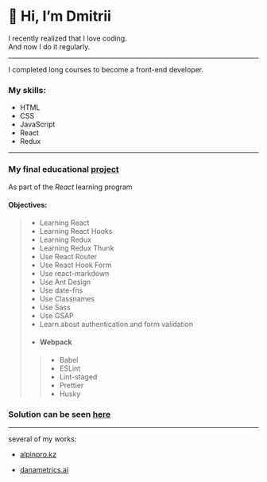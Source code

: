# 👋 Hi, I’m Dmitrii

I recently realized that I love coding.<br>
And now I do it regularly.

---

I completed long courses to become a front-end developer.

### My skills:
- HTML
- CSS
- JavaScript
- React
- Redux

---

### My final educational [project](https://github.com/IakovlevDmitrii/rw_2.0)

As part of the _React_ learning program

#### Objectives:
> - Learning React
> - Learning React Hooks
> - Learning Redux
> - Learning Redux Thunk
> - Use React Router
> - Use React Hook Form
> - Use react-markdown
> - Use Ant Design
> - Use date-fns
> - Use Classnames
> - Use Sass
> - Use GSAP
> - Learn about authentication and form validation
> - #### Webpack
>> - Babel
>> - ESLint
>> - Lint-staged
>> - Prettier
>> - Husky

### Solution can be seen [here](https://rw-2-0.vercel.app/)

---

several of my works:

- [alpinpro.kz](https://alpinpro.kz/)

- [danametrics.ai](https://danametrics.ai/)
